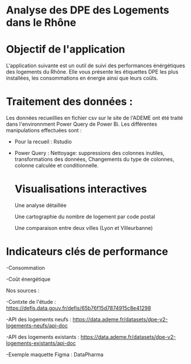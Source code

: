 # Analyse des DPE des Logements dans le Rhône

# Objectif de l'application

L'application suivante est un outil de suivi des performances énérgétiques des logements du Rhône. Elle vous présente les étiquettes DPE les plus installées, les consommations en énergie ainsi que leurs coûts.

# Traitement des données :

Les données recueillies en fichier csv sur le site de l'ADEME ont été traité dans l'environnment Power Query de Power Bi. Les différentes manipulations effectuées sont :

- Pour la recueil : Rstudio

- Power Query :
    Nettoyage: suppressions des colonnes inutiles, transformations des données, Changements du type de colonnes, colonne calculée et conditionnelle.

  # Visualisations interactives

  Une analyse détaillée

  Une cartographie du nombre de logement par code postal

  Une comparaison entre deux villes (Lyon et Villeurbanne)

# Indicateurs clés de performance

-Consommation

-Coût énergétique

Nos sources :

  -Contxte de l'étude : https://defis.data.gouv.fr/defis/65b76f15d7874915c8e41298
  
  -API des logements neufs : https://data.ademe.fr/datasets/dpe-v2-logements-neufs/api-doc
  
  -API des logements existants : https://data.ademe.fr/datasets/dpe-v2-logements-existants/api-doc
  
  -Exemple maquette Figma : DataPharma

  

